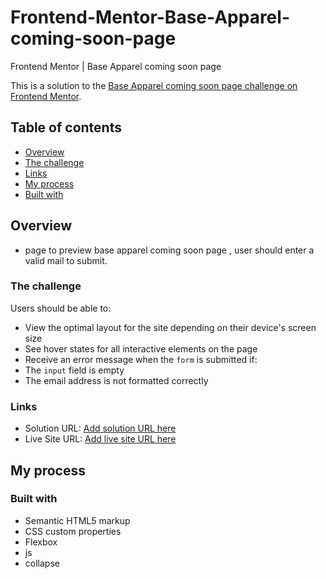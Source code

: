 # Frontend-Mentor-Base-Apparel-coming-soon-page
Frontend Mentor | Base Apparel coming soon page

This is a solution to the [Base Apparel coming soon page challenge on Frontend Mentor](https://www.frontendmentor.io/challenges/base-apparel-coming-soon-page-5d46b47f8db8a7063f9331a0).

## Table of contents

  - [Overview](#overview)
  - [The challenge](#the-challenge)
  - [Links](#links)
  - [My process](#my-process)
  - [Built with](#built-with)


## Overview

- page to preview base apparel coming soon page , user should enter a valid mail to submit.

### The challenge

Users should be able to:

- View the optimal layout for the site depending on their device's screen size
- See hover states for all interactive elements on the page
- Receive an error message when the `form` is submitted if:
- The `input` field is empty
- The email address is not formatted correctly


### Links

- Solution URL: [Add solution URL here](https://github.com/mohab121/Frontend-Mentor-Base-Apparel-coming-soon-page)
- Live Site URL: [Add live site URL here](https://mohab121.github.io/Frontend-Mentor-Base-Apparel-coming-soon-page/)

## My process

### Built with

- Semantic HTML5 markup
- CSS custom properties
- Flexbox
- js 
- collapse
